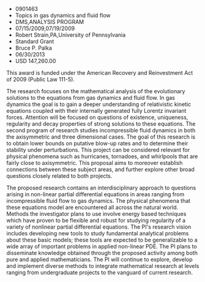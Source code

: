 
* 0901463
* Topics in gas dynamics and fluid flow
* DMS,ANALYSIS PROGRAM
* 07/15/2009,07/19/2009
* Robert Strain,PA,University of Pennsylvania
* Standard Grant
* Bruce P. Palka
* 06/30/2013
* USD 147,260.00

This award is funded under the American Recovery and Reinvestment Act of 2009
(Public Law 111-5).

The research focuses on the mathematical analysis of the evolutionary solutions
to the equations from gas dynamics and fluid flow. In gas dynamics the goal is
to gain a deeper understanding of relativistic kinetic equations coupled with
their internally generated fully Lorentz invariant forces. Attention will be
focused on questions of existence, uniqueness, regularity and decay properties
of strong solutions to these equations. The second program of research studies
incompressible fluid dynamics in both the axisymmetric and three dimensional
cases. The goal of this research is to obtain lower bounds on putative blow-up
rates and to determine their stability under perturbations. This project can be
considered relevant for physical phenomena such as hurricanes, tornadoes, and
whirlpools that are fairly close to axisymmetric. This proposal aims to moreover
establish connections between these subject areas, and further explore other
broad questions closely related to both projects.

The proposed research contains an interdisciplinary approach to questions
arising in non-linear partial differential equations in areas ranging from
incompressible fluid flow to gas dynamics. The physical phenomena that these
equations model are encountered all across the natural world. Methods the
investigator plans to use involve energy based techniques which have proven to
be flexible and robust for studying regularity of a variety of nonlinear partial
differential equations. The PI's research vision includes developing new tools
to study fundamental analytical problems about these basic models; these tools
are expected to be generalizable to a wide array of important problems in
applied non-linear PDE. The PI plans to disseminate knowledge obtained through
the proposed activity among both pure and applied mathematicians. The PI will
continue to explore, develop and implement diverse methods to integrate
mathematical research at levels ranging from undergraduate projects to the
vanguard of current research.
